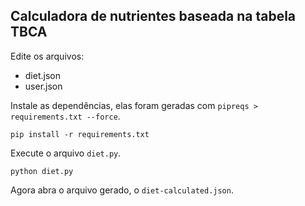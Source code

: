 ## Calculadora de nutrientes baseada na tabela TBCA

Edite os arquivos:
- diet.json
- user.json

Instale as dependências, elas foram geradas com `pipreqs > requirements.txt --force`.
```
pip install -r requirements.txt
```

Execute o arquivo `diet.py`.
```
python diet.py
```

Agora abra o arquivo gerado, o `diet-calculated.json`.
